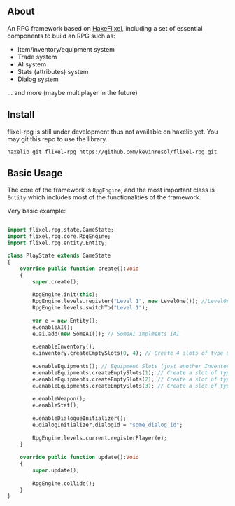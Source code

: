 ## About

An RPG framework based on [HaxeFlixel], including a set of essential components to build an RPG such as:
- Item/inventory/equipment system
- Trade system
- AI system
- Stats (attributes) system
- Dialog system

... and more (maybe multiplayer in the future)

## Install

flixel-rpg is still under development thus not available on haxelib yet. You may git this repo to use the library.

`haxelib git flixel-rpg https://github.com/kevinresol/flixel-rpg.git`

## Basic Usage

The core of the framework is `RpgEngine`, and the most important class is `Entity` which includes most of the 
functionalities of the framework.

Very basic example:
	
```haxe

import flixel.rpg.state.GameState;
import flixel.rpg.core.RpgEngine;
import flixel.rpg.entity.Entity;

class PlayState extends GameState
{	
	override public function create():Void
	{		
		super.create();
		
		RpgEngine.init(this);
		RpgEngine.levels.register("Level 1", new LevelOne()); //LevelOne extends Level		
		RpgEngine.levels.switchTo("Level 1");
		
		var e = new Entity();
		e.enableAI();
		e.ai.add(new SomeAI()); // SomeAI implments IAI
		
		e.enableInventory();		
		e.inventory.createEmptySlots(0, 4); // Create 4 slots of type 0
		
		e.enableEquipments(); // Equipment Slots (just another Inventory instance)
		e.enableEquipments.createEmptySlots(1); // Create a slot of type 1
		e.enableEquipments.createEmptySlots(2); // Create a slot of type 2
		e.enableEquipments.createEmptySlots(3); // Create a slot of type 3
		
		e.enableWeapon();		
		e.enableStat();
		
		e.enableDialogueInitializer();		
		e.dialogInitializer.dialogId = "some_dialog_id";
		
		RpgEngine.levels.current.registerPlayer(e);
	}
	
	override public function update():Void
	{
		super.update();
		
		RpgEngine.collide();		
	}
}
```

[HaxeFlixel]: https://github.com/HaxeFlixel/flixel